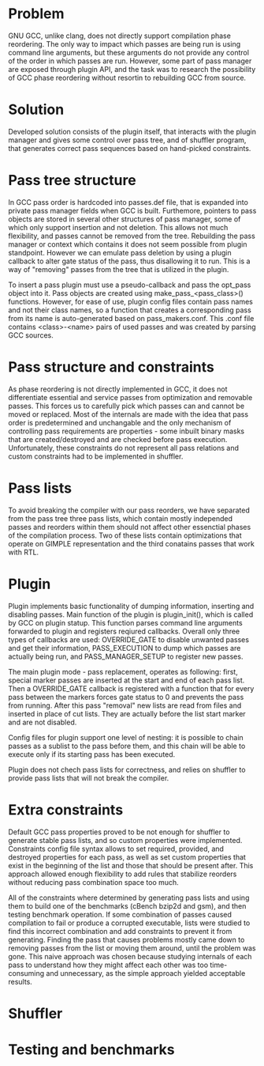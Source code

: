 # Problem 

GNU GCC, unlike clang, does not directly support compilation phase reordering. The only way to impact which passes are being run is using command line arguments, 
but these arguments do not provide any control of the order in which passes are run.
However, some part of pass manager are exposed through plugin API, and the task was to research the possibility of GCC phase reordering without resortin to rebuilding GCC from source.

# Solution

Developed solution consists of the plugin itself, that interacts with the plugin manager and gives some control over pass tree, and of shuffler program, 
that generates correct pass sequences based on hand-picked constraints. 

# Pass tree structure

In GCC pass order is hardcoded into passes.def file, that is expanded into private pass manager fields when GCC is built.
Furthemore, pointers to pass objects are stored in several other structures of pass manager, some of which only support insertion and not deletion. 
This allows not much flexibility, and passes cannot be removed from the tree. Rebuilding the pass manager or context which contains it does not seem possible from plugin standpoint.
However we can emulate pass deletion by using a plugin callback to alter gate status of the pass, thus disallowing it to run. This is a way of "removing" passes from the tree that is utilized in the plugin.

To insert a pass plugin must use a pseudo-callback and pass the opt\_pass object into it. Pass objects are created using make\_pass\_\<pass\_class\>() functions. 
However, for ease of use, plugin config files contain pass names and not their class names, so a function that creates a corresponding pass from its name is auto-generated based on pass\_makers.conf.
This .conf file contains \<class\>-\<name\> pairs of used passes and was created by parsing GCC sources.

# Pass structure and constraints

As phase reordering is not directly implemented in GCC, it does not differentiate essential and service passes from optimization and removable passes. 
This forces us to carefully pick which passes can and cannot be moved or replaced. 
Most of the internals are made with the idea that pass order is predetermined and unchangable and
the only mechanism of controlling pass requirements are properties - some inbuilt binary masks that are created/destroyed and are checked before pass execution. 
Unfortunately, these constraints do not represent all pass relations and custom constraints had to be implemented in shuffler.

# Pass lists

To avoid breaking the compiler with our pass reorders, we have separated from the pass tree three pass lists, 
which contain mostly independed passes and reorders within them should not affect other essenctial phases of the compilation process. 
Two of these lists contain optimizations that operate on GIMPLE representation and the third conatains passes that work with RTL.

# Plugin

Plugin implements basic functionality of dumping information, inserting and disabling passes.
Main function of the plugin is plugin\_init(), which is called by GCC on plugin statup. 
This function parses command line arguments forwarded to plugin and registers reqiured callbacks. 
Overall only three types of callbacks are used: OVERRIDE\_GATE to disable unwanted passes and get their information,
PASS\_EXECUTION to dump which passes are actually being run, and PASS\_MANAGER\_SETUP to register new passes.

The main plugin mode - pass replacement, operates as following: first, special marker passes are inserted at the start and end of each pass list. 
Then a OVERRIDE\_GATE callback is registered with a function that for every pass between the markers forces gate status to 0 and prevents the pass from running.
After this pass "removal" new lists are read from files and inserted in place of cut lists. They are actually before the list start marker and are not disabled. 

Config files for plugin support one level of nesting: it is possible to chain passes as a sublist to the pass before them, 
and this chain will be able to execute only if its starting pass has been executed.

Plugin does not chech pass lists for correctness, and relies on shuffler to provide pass lists that will not break the compiler.

# Extra constraints

Default GCC pass properties proved to be not enough for shuffler to generate stable pass lists, and so custom properties were implemented. 
Constraints config file syntax allows to set required, provided, and destroyed properties for each pass, as well as set custom properties 
that exist in the beginning of the list and those that should be present after. This approach allowed enough flexibility to add rules that stabilize reorders without reducing pass combination space too much.

All of the constraints where determined by generating pass lists and using them to build one of the benchmarks (cBench bzip2d and gsm), and then testing benchmark operation.
If some combination of passes caused compilation to fail or produce a corrupted executable, lists were studied to find this incorrect combination and add constraints to prevent it from generating.
Finding the pass that causes problems mostly came down to removing passes from the list or moving them around, until the problem was gone. 
This naive approach was chosen because studying internals of each pass to understand how they might affect each other was too time-consuming and unnecessary, as the simple approach yielded acceptable results.

# Shuffler



# Testing and benchmarks
